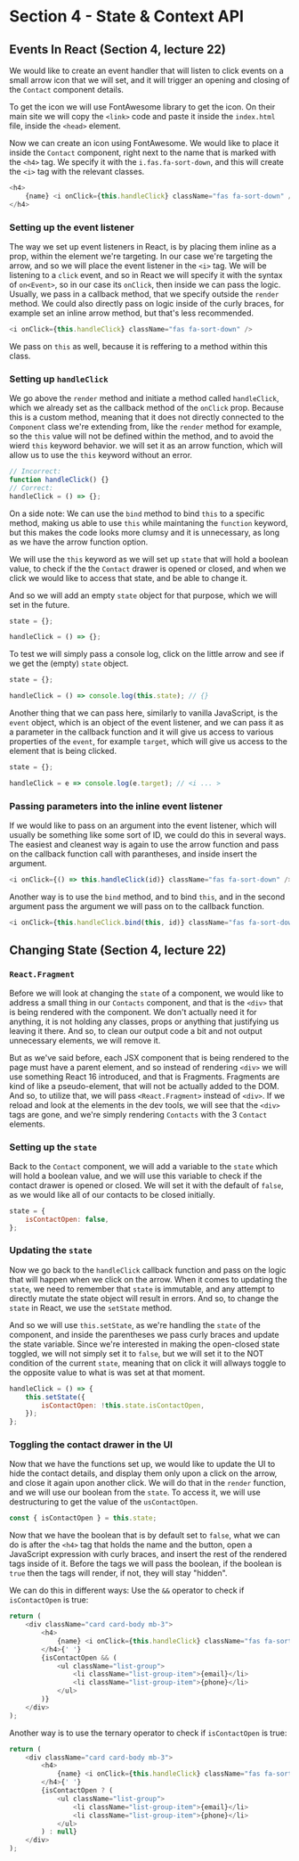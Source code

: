 <!-- markdownlint-disable MD010 -->

# Section 4 - State & Context API

## Events In React (Section 4, lecture 22)

We would like to create an event handler that will listen to click events on a small arrow icon that we will set, and it will trigger an opening and closing of the `Contact` component details.

To get the icon we will use FontAwesome library to get the icon. On their main site we will copy the `<link>` code and paste it inside the `index.html` file, inside the `<head>` element.

Now we can create an icon using FontAwesome. We would like to place it inside the `Contact` component, right next to the name that is marked with the `<h4>` tag. We specify it with the `i.fas.fa-sort-down`, and this will create the `<i>` tag with the relevant classes.

```js
<h4>
	{name} <i onClick={this.handleClick} className="fas fa-sort-down" />
</h4>
```

### Setting up the event listener

The way we set up event listeners in React, is by placing them inline as a prop, within the element we're targeting. In our case we're targeting the arrow, and so we will place the event listener in the `<i>` tag. We will be listening to a `click` event, and so in React we will specify it with the syntax of `on<Event>`, so in our case its `onClick`, then inside we can pass the logic. Usually, we pass in a callback method, that we specify outside the `render` method. We could also directly pass on logic inside of the curly braces, for example set an inline arrow method, but that's less recommended.

```js
<i onClick={this.handleClick} className="fas fa-sort-down" />
```

We pass on `this` as well, because it is reffering to a method within this class.

### Setting up `handleClick`

We go above the `render` method and initiate a method called `handleClick`, which we already set as the callback method of the `onClick` prop. Because this is a custom method, meaning that it does not directly connected to the `Component` class we're extending from, like the `render` method for example, so the `this` value will not be defined within the method, and to avoid the wierd `this` keyword behavior. we will set it as an arrow function, which will allow us to use the `this` keyword without an error.

```js
// Incorrect:
function handleClick() {}
// Correct:
handleClick = () => {};
```

On a side note: We can use the `bind` method to bind `this` to a specific method, making us able to use `this` while maintaning the `function` keyword, but this makes the code looks more clumsy and it is unnecessary, as long as we have the arrow function option.

We will use the `this` keyword as we will set up `state` that will hold a boolean value, to check if the the `Contact` drawer is opened or closed, and when we click we would like to access that state, and be able to change it.

And so we will add an empty `state` object for that purpose, which we will set in the future.

```js
state = {};

handleClick = () => {};
```

To test we will simply pass a console log, click on the little arrow and see if we get the (empty) `state` object.

```js
state = {};

handleClick = () => console.log(this.state); // {}
```

Another thing that we can pass here, similarly to vanilla JavaScript, is the `event` object, which is an object of the event listener, and we can pass it as a parameter in the callback function and it will give us access to various properties of the `event`, for example `target`, which will give us access to the element that is being clicked.

```js
state = {};

handleClick = e => console.log(e.target); // <i ... >
```

### Passing parameters into the inline event listener

If we would like to pass on an argument into the event listener, which will usually be something like some sort of ID, we could do this in several ways. The easiest and cleanest way is again to use the arrow function and pass on the callback function call with parantheses, and inside insert the argument.

```js
<i onClick={() => this.handleClick(id)} className="fas fa-sort-down" />
```

Another way is to use the `bind` method, and to bind `this`, and in the second argument pass the argument we will pass on to the callback function.

```js
<i onClick={this.handleClick.bind(this, id)} className="fas fa-sort-down" />
```

## Changing State (Section 4, lecture 22)

### `React.Fragment`

Before we will look at changing the `state` of a component, we would like to address a small thing in our `Contacts` component, and that is the `<div>` that is being rendered with the component. We don't actually need it for anything, it is not holding any classes, props or anything that justifying us leaving it there. And so, to clean our output code a bit and not output unnecessary elements, we will remove it.

But as we've said before, each JSX component that is being rendered to the page must have a parent element, and so instead of rendering `<div>` we will use something React 16 introduced, and that is Fragments. Fragments are kind of like a pseudo-element, that will not be actually added to the DOM. And so, to utilize that, we will pass `<React.Fragment>` instead of `<div>`. If we reload and look at the elements in the dev tools, we will see that the `<div>` tags are gone, and we're simply rendering `Contacts` with the 3 `Contact` elements.

### Setting up the `state`

Back to the `Contact` component, we will add a variable to the `state` which will hold a boolean value, and we will use this variable to check if the contact drawer is opened or closed. We will set it with the default of `false`, as we would like all of our contacts to be closed initially.

```js
state = {
	isContactOpen: false,
};
```

### Updating the `state`

Now we go back to the `handleClick` callback function and pass on the logic that will happen when we click on the arrow. When it comes to updating the `state`, we need to remember that `state` is immutable, and any attempt to directly mutate the state object will result in errors. And so, to change the `state` in React, we use the `setState` method.

And so we will use `this.setState`, as we're handling the `state` of the component, and inside the parentheses we pass curly braces and update the state variable. Since we're interested in making the open-closed state toggled, we will not simply set it to `false`, but we will set it to the NOT condition of the current `state`, meaning that on click it will allways toggle to the opposite value to what is was set at that moment.

```js
handleClick = () => {
	this.setState({
		isContactOpen: !this.state.isContactOpen,
	});
};
```

### Toggling the contact drawer in the UI

Now that we have the functions set up, we would like to update the UI to hide the contact details, and display them only upon a click on the arrow, and close it again upon another click. We will do that in the `render` function, and we will use our boolean from the `state`. To access it, we will use destructuring to get the value of the `usContactOpen`.

```js
const { isContactOpen } = this.state;
```

Now that we have the boolean that is by default set to `false`, what we can do is after the `<h4>` tag that holds the name and the button, open a JavaScript expression with curly braces, and insert the rest of the rendered tags inside of it. Before the tags we will pass the boolean, if the boolean is `true` then the tags will render, if not, they will stay "hidden".

We can do this in different ways: Use the `&&` operator to check if `isContactOpen` is true:

```js
return (
	<div className="card card-body mb-3">
		<h4>
			{name} <i onClick={this.handleClick} className="fas fa-sort-down" />
		</h4>{' '}
		{isContactOpen && (
			<ul className="list-group">
				<li className="list-group-item">{email}</li>
				<li className="list-group-item">{phone}</li>
			</ul>
		)}
	</div>
);
```

Another way is to use the ternary operator to check if `isContactOpen` is true:

```js
return (
	<div className="card card-body mb-3">
		<h4>
			{name} <i onClick={this.handleClick} className="fas fa-sort-down" />
		</h4>{' '}
		{isContactOpen ? (
			<ul className="list-group">
				<li className="list-group-item">{email}</li>
				<li className="list-group-item">{phone}</li>
			</ul>
		) : null}
	</div>
);
```
